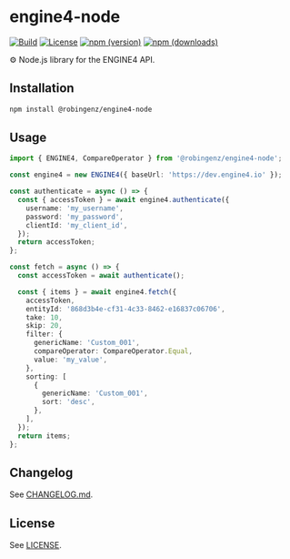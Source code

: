 # engine4-node

[![Build](https://img.shields.io/github/workflow/status/robingenz/engine4-node/CI/main)](https://github.com/robingenz/engine4-node/actions?query=workflow%3A%22CI%22)
[![License](https://img.shields.io/github/license/robingenz/engine4-node)](https://github.com/robingenz/engine4-node/blob/main/LICENSE)
[![npm (version)](https://img.shields.io/npm/v/@robingenz/engine4-node)](https://www.npmjs.com/package/@robingenz/engine4-node)
[![npm (downloads)](https://img.shields.io/npm/dm/@robingenz/engine4-node)](https://www.npmjs.com/package/@robingenz/engine4-node)

⚙️ Node.js library for the ENGINE4 API.

## Installation

```bash
npm install @robingenz/engine4-node
```

## Usage

```typescript
import { ENGINE4, CompareOperator } from '@robingenz/engine4-node';

const engine4 = new ENGINE4({ baseUrl: 'https://dev.engine4.io' });

const authenticate = async () => {
  const { accessToken } = await engine4.authenticate({
    username: 'my_username',
    password: 'my_password',
    clientId: 'my_client_id',
  });
  return accessToken;
};

const fetch = async () => {
  const accessToken = await authenticate();

  const { items } = await engine4.fetch({
    accessToken,
    entityId: '868d3b4e-cf31-4c33-8462-e16837c06706',
    take: 10,
    skip: 20,
    filter: {
      genericName: 'Custom_001',
      compareOperator: CompareOperator.Equal,
      value: 'my_value',
    },
    sorting: [
      {
        genericName: 'Custom_001',
        sort: 'desc',
      },
    ],
  });
  return items;
};
```

## Changelog

See [CHANGELOG.md](https://github.com/robingenz/engine4-node/blob/main/CHANGELOG.md).

## License

See [LICENSE](https://github.com/robingenz/engine4-node/blob/main/LICENSE).
